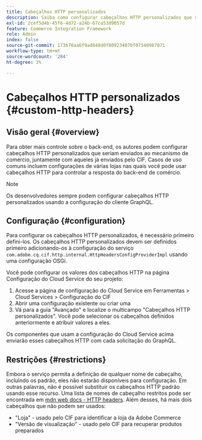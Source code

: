 ```yaml
---
title: Cabeçalhos HTTP personalizados
description: Saiba como configurar cabeçalhos HTTP personalizados que seriam enviados para o mecanismo de comércio, juntamente com aqueles já enviados pelo CIF.
exl-id: 2cef5d4b-45f6-4d72-a24b-67ca53d9057d
feature: Commerce Integration Framework
role: Admin
index: false
source-git-commit: 173b70aa6f9ad848d0f80923407bf07540987071
workflow-type: tm+mt
source-wordcount: '284'
ht-degree: 3%

---
```


# Cabeçalhos HTTP personalizados {#custom-http-headers}

## Visão geral {#overview}

Para obter mais controle sobre o back-end, os autores podem configurar cabeçalhos HTTP personalizados que seriam enviados ao mecanismo de comércio, juntamente com aqueles já enviados pelo CIF. Casos de uso comuns incluem configurações de várias lojas nas quais você pode usar cabeçalhos HTTP para controlar a resposta do back-end de comércio.

>[!NOTE]
>
>Os desenvolvedores sempre podem configurar cabeçalhos HTTP personalizados usando a configuração do cliente GraphQL.
>

## Configuração {#configuration}

Para configurar os cabeçalhos HTTP personalizados, é necessário primeiro defini-los. Os cabeçalhos HTTP personalizados devem ser definidos primeiro adicionando-os à configuração do serviço `com.adobe.cq.cif.http.internal.HttpHeadersConfigProviderImpl` usando uma configuração OSGi.

Você pode configurar os valores dos cabeçalhos HTTP na página Configuração do Cloud Service do seu projeto:

1. Acesse a página de configuração do Cloud Service em Ferramentas > Cloud Services > Configuração do CIF
1. Abrir uma configuração existente ou criar uma
1. Vá para a guia &quot;Avançado&quot; e localize o multicampo &quot;Cabeçalhos HTTP personalizados&quot;. Você pode selecionar os cabeçalhos definidos anteriormente e atribuir valores a eles.

Os componentes que usam a configuração do Cloud Service acima enviarão esses cabeçalhos HTTP com cada solicitação do GraphQL.

## Restrições {#restrictions}

Embora o serviço permita a definição de qualquer nome de cabeçalho, incluindo os padrão, eles não estarão disponíveis para configuração. Em outras palavras, não é possível substituir os cabeçalhos HTTP padrão usando esse recurso. Uma lista de nomes de cabeçalho restritos pode ser encontrada em [mdn web docs - HTTP headers](https://developer.mozilla.org/en-US/docs/Web/HTTP/Headers). Além desses, há mais dois cabeçalhos que não podem ser usados:

* &quot;Loja&quot; - usado pelo CIF para identificar a loja da Adobe Commerce
* &quot;Versão de visualização&quot; - usado pelo CIF para recuperar produtos preparados
